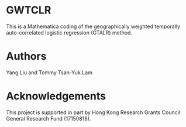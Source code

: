# GWTCLR
This is a Mathematica coding of the geographically weighted temporally auto-correlated logistic regression (GTALR) method.
# Authors
Yang Liu and Tommy Tsan-Yuk Lam
# Acknowledgements
This project is supported in part by Hong Kong Research Grants Council General Research Fund (17150816).
